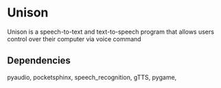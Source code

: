 # Unison
Unison is a speech-to-text and text-to-speech program that allows users control over their computer via voice command

## Dependencies
pyaudio,
pocketsphinx,
speech_recognition,
gTTS,
pygame,
